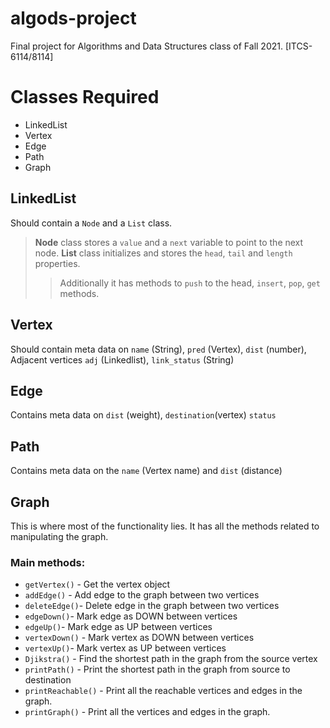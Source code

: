 # algods-project
 Final project for Algorithms and Data Structures class of Fall 2021. [ITCS-6114/8114]


# Classes Required
 - LinkedList
 - Vertex
 - Edge
 - Path  
 - Graph



## LinkedList
 Should contain a `Node` and a `List` class.
 > **Node** class  stores a `value` and a `next` variable to point to the next node.
 > **List** class initializes and stores the `head`, `tail` and `length` properties.
 >> Additionally it has methods to `push` to the head, `insert`, `pop`, `get` methods.

## Vertex
 Should contain meta data on `name` (String), `pred` (Vertex), `dist` (number), Adjacent vertices `adj` (Linkedlist), `link_status` (String)
 
## Edge
Contains meta data on `dist` (weight), `destination`(vertex) `status` 

## Path
Contains meta data on the `name` (Vertex name) and `dist` (distance)

## Graph
This is where most of the functionality lies. It has all the methods related to manipulating the graph.
### Main methods:
- `getVertex()` - Get the vertex object
- `addEdge()` - Add edge to the graph between two vertices
- `deleteEdge()`-  Delete edge in the graph between two vertices
- `edgeDown()`- Mark edge as DOWN between vertices
- `edgeUp()`- Mark edge as UP between vertices
- `vertexDown()` - Mark vertex as DOWN between vertices
- `vertexUp()`- Mark vertex as UP between vertices
- `Djikstra()` - Find the shortest path in the graph from the source vertex
- `printPath()` - Print the shortest path in the graph from source to destination
- `printReachable()` - Print all the reachable vertices and edges in the graph.
- `printGraph()` - Print all the vertices and edges in the graph.



